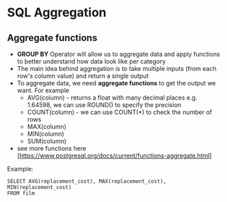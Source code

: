 # SQL Aggregation

## Aggregate functions
- **GROUP BY** Operator will allow us to aggregate data and apply functions to better understand how data look like per category
- The main idea behind aggregation is to take multiple inputs (from each row's column value) and return a single output
- To aggregate data, we need **aggregate functions** to get the output we want. For example 
    - AVG(column)   - returns a float with many decimal places e.g. 1.64598, we can use ROUND() to specify the precision
    - COUNT(column) - we can use COUNT(*) to check the number of rows
    - MAX(column)
    - MIN(column)
    - SUM(column)
- see more functions here [https://www.postgresql.org/docs/current/functions-aggregate.html]


Example: 

```
SELECT AVG(replacement_cost), MAX(replacement_cost), MIN(replacement_cost)
FROM film
```
